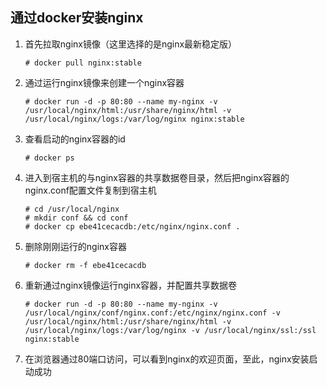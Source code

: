 ## 通过docker安装nginx

1. 首先拉取nginx镜像（这里选择的是nginx最新稳定版）

   ```shell
   # docker pull nginx:stable
   ```

2. 通过运行nginx镜像来创建一个nginx容器

   ```shell
   # docker run -d -p 80:80 --name my-nginx -v /usr/local/nginx/html:/usr/share/nginx/html -v /usr/local/nginx/logs:/var/log/nginx nginx:stable
   ```

3. 查看启动的nginx容器的id

   ```shell
   # docker ps
   ```

4. 进入到宿主机的与nginx容器的共享数据卷目录，然后把nginx容器的nginx.conf配置文件复制到宿主机

   ```shell
   # cd /usr/local/nginx
   # mkdir conf && cd conf
   # docker cp ebe41cecacdb:/etc/nginx/nginx.conf .
   ```

5. 删除刚刚运行的nginx容器

   ```shell
   # docker rm -f ebe41cecacdb
   ```

6. 重新通过nginx镜像运行nginx容器，并配置共享数据卷

   ```shell
   # docker run -d -p 80:80 --name my-nginx -v /usr/local/nginx/conf/nginx.conf:/etc/nginx/nginx.conf -v /usr/local/nginx/html:/usr/share/nginx/html -v /usr/local/nginx/logs:/var/log/nginx -v /usr/local/nginx/ssl:/ssl nginx:stable
   ```

7. 在浏览器通过80端口访问，可以看到nginx的欢迎页面，至此，nginx安装启动成功